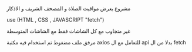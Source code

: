 مشروع يعرض مواقيت الصلاة و المصحف الشريف و الاذكار
 
use (HTML , CSS , JAVASCRIPT "fetch")

غير متجاوب مع كل الشاشات فقط مع الشاشات المتوسطة 

مرفق ملف مضغوط تم استخدام فيه مكتبة axios للتعامل مع ال api بدلا من ال fetch
